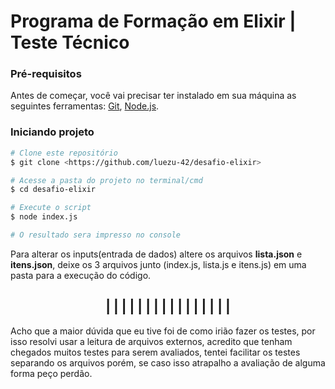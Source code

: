 # Programa de Formação em Elixir | Teste Técnico

### Pré-requisitos

Antes de começar, você vai precisar ter instalado em sua máquina as seguintes ferramentas:
[Git](https://git-scm.com), [Node.js](https://nodejs.org/en/).

### Iniciando projeto

```bash
# Clone este repositório
$ git clone <https://github.com/luezu-42/desafio-elixir>

# Acesse a pasta do projeto no terminal/cmd
$ cd desafio-elixir

# Execute o script
$ node index.js

# O resultado sera impresso no console
``` 
Para alterar os inputs(entrada de dados) altere os arquivos **lista.json** e **itens.json**, deixe os 3 arquivos junto (index.js, lista.js e itens.js) em uma pasta para a execução do código.

<h2 align="center">  |  |  |  |  |  |  |  |  |  |  |  |  |  |  |  | </h2>

Acho que a maior dúvida que eu tive foi de como irião fazer os testes, por isso resolvi usar a leitura de arquivos externos, acredito que tenham chegados muitos testes para serem avaliados, tentei facilitar os testes separando os arquivos porém, se caso isso atrapalho a avaliação de alguma forma peço perdão.
